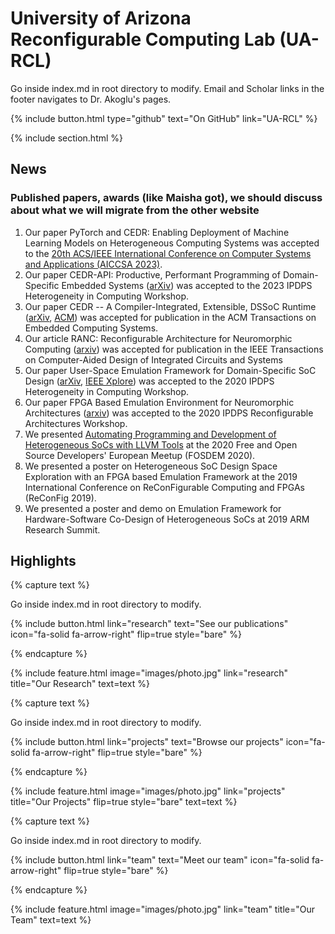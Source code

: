 ---
---

# University of Arizona Reconfigurable Computing Lab (UA-RCL)

Go inside index.md in root directory to modify. Email and Scholar links in the footer navigates to Dr. Akoglu's pages. 

{%
  include button.html
  type="github"
  text="On GitHub"
  link="UA-RCL"
%}

{% include section.html %}

## News

### Published papers, awards (like Maisha got), we should discuss about what we will migrate from the other website

1. Our paper PyTorch and CEDR: Enabling Deployment of Machine Learning Models on Heterogeneous Computing Systems was accepted to the [20th ACS/IEEE International Conference on Computer Systems and Applications (AICCSA 2023)](https://aiccsa.net/AICCSA2023/).
1. Our paper CEDR-API: Productive, Performant Programming of Domain-Specific Embedded Systems ([arXiv](https://arxiv.org/abs/2304.12396)) was accepted to the 2023 IPDPS Heterogeneity in Computing Workshop.
1. Our paper CEDR -- A Compiler-Integrated, Extensible, DSSoC Runtime ([arXiv](https://arxiv.org/pdf/2204.08962.pdf), [ACM](https://dl.acm.org/doi/full/10.1145/3529257)) was accepted for publication in the ACM Transactions on Embedded Computing Systems.
1. Our article RANC: Reconfigurable Architecture for Neuromorphic Computing ([arxiv](https://arxiv.org/abs/2011.00624)) was accepted for publication in the IEEE Transactions on Computer-Aided Design of Integrated Circuits and Systems
1. Our paper User-Space Emulation Framework for Domain-Specific SoC Design ([arXiv](https://arxiv.org/pdf/2004.01636.pdf), [IEEE Xplore](https://ieeexplore.ieee.org/abstract/document/9150335)) was accepted to the 2020 IPDPS Heterogeneity in Computing Workshop.
1. Our paper FPGA Based Emulation Environment for Neuromorphic Architectures ([arxiv](https://arxiv.org/abs/2004.06061)) was accepted to the 2020 IPDPS Reconfigurable Architectures Workshop.
1. We presented [Automating Programming and Development of Heterogeneous SoCs with LLVM Tools](https://archive.fosdem.org/2020/schedule/event/llvm_aut_prog_het_soc/) at the 2020 Free and Open Source Developers' European Meetup (FOSDEM 2020).
1. We presented a poster on Heterogeneous SoC Design Space Exploration with an FPGA based Emulation Framework at the 2019 International Conference on ReConFigurable Computing and FPGAs (ReConFig 2019).
1. We presented a poster and demo on Emulation Framework for Hardware-Software Co-Design of Heterogeneous SoCs at 2019 ARM Research Summit.

## Highlights

{% capture text %}

Go inside index.md in root directory to modify.

{%
  include button.html
  link="research"
  text="See our publications"
  icon="fa-solid fa-arrow-right"
  flip=true
  style="bare"
%}

{% endcapture %}

{%
  include feature.html
  image="images/photo.jpg"
  link="research"
  title="Our Research"
  text=text
%}

{% capture text %}

Go inside index.md in root directory to modify.

{%
  include button.html
  link="projects"
  text="Browse our projects"
  icon="fa-solid fa-arrow-right"
  flip=true
  style="bare"
%}

{% endcapture %}

{%
  include feature.html
  image="images/photo.jpg"
  link="projects"
  title="Our Projects"
  flip=true
  style="bare"
  text=text
%}

{% capture text %}

Go inside index.md in root directory to modify.

{%
  include button.html
  link="team"
  text="Meet our team"
  icon="fa-solid fa-arrow-right"
  flip=true
  style="bare"
%}

{% endcapture %}

{%
  include feature.html
  image="images/photo.jpg"
  link="team"
  title="Our Team"
  text=text
%}
